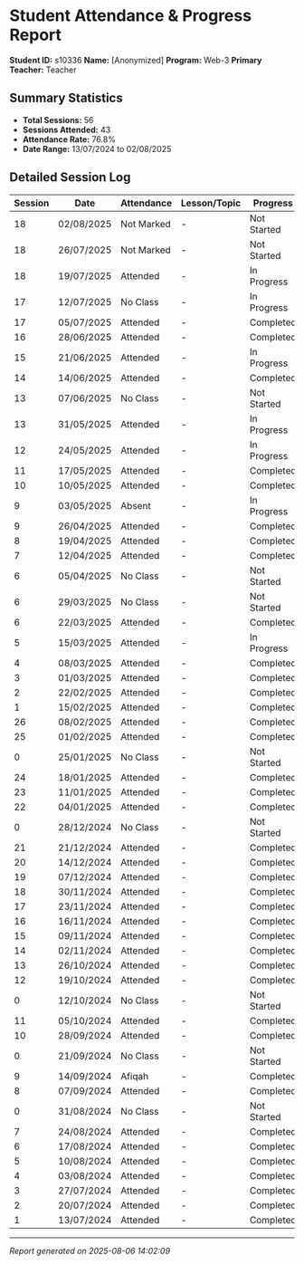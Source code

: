 # Student Attendance & Progress Report

**Student ID:** s10336
**Name:** [Anonymized]
**Program:** Web-3
**Primary Teacher:** Teacher

## Summary Statistics
- **Total Sessions:** 56
- **Sessions Attended:** 43
- **Attendance Rate:** 76.8%
- **Date Range:** 13/07/2024 to 02/08/2025

## Detailed Session Log

| Session | Date | Attendance | Lesson/Topic | Progress |
|---------|------|------------|--------------|----------|
| 18 | 02/08/2025 | Not Marked | - | Not Started |
| 18 | 26/07/2025 | Not Marked | - | Not Started |
| 18 | 19/07/2025 | Attended | - | In Progress |
| 17 | 12/07/2025 | No Class | - | In Progress |
| 17 | 05/07/2025 | Attended | - | Completed |
| 16 | 28/06/2025 | Attended | - | Completed |
| 15 | 21/06/2025 | Attended | - | In Progress |
| 14 | 14/06/2025 | Attended | - | Completed |
| 13 | 07/06/2025 | No Class | - | Not Started |
| 13 | 31/05/2025 | Attended | - | In Progress |
| 12 | 24/05/2025 | Attended | - | In Progress |
| 11 | 17/05/2025 | Attended | - | Completed |
| 10 | 10/05/2025 | Attended | - | Completed |
| 9 | 03/05/2025 | Absent | - | In Progress |
| 9 | 26/04/2025 | Attended | - | Completed |
| 8 | 19/04/2025 | Attended | - | Completed |
| 7 | 12/04/2025 | Attended | - | Completed |
| 6 | 05/04/2025 | No Class | - | Not Started |
| 6 | 29/03/2025 | No Class | - | Not Started |
| 6 | 22/03/2025 | Attended | - | Completed |
| 5 | 15/03/2025 | Attended | - | In Progress |
| 4 | 08/03/2025 | Attended | - | Completed |
| 3 | 01/03/2025 | Attended | - | Completed |
| 2 | 22/02/2025 | Attended | - | Completed |
| 1 | 15/02/2025 | Attended | - | Completed |
| 26 | 08/02/2025 | Attended | - | Completed |
| 25 | 01/02/2025 | Attended | - | Completed |
| 0 | 25/01/2025 | No Class | - | Not Started |
| 24 | 18/01/2025 | Attended | - | Completed |
| 23 | 11/01/2025 | Attended | - | Completed |
| 22 | 04/01/2025 | Attended | - | Completed |
| 0 | 28/12/2024 | No Class | - | Not Started |
| 21 | 21/12/2024 | Attended | - | Completed |
| 20 | 14/12/2024 | Attended | - | Completed |
| 19 | 07/12/2024 | Attended | - | Completed |
| 18 | 30/11/2024 | Attended | - | Completed |
| 17 | 23/11/2024 | Attended | - | Completed |
| 16 | 16/11/2024 | Attended | - | Completed |
| 15 | 09/11/2024 | Attended | - | Completed |
| 14 | 02/11/2024 | Attended | - | Completed |
| 13 | 26/10/2024 | Attended | - | Completed |
| 12 | 19/10/2024 | Attended | - | Completed |
| 0 | 12/10/2024 | No Class | - | Not Started |
| 11 | 05/10/2024 | Attended | - | Completed |
| 10 | 28/09/2024 | Attended | - | Completed |
| 0 | 21/09/2024 | No Class | - | Not Started |
| 9 | 14/09/2024 | Afiqah | - | Completed |
| 8 | 07/09/2024 | Attended | - | Completed |
| 0 | 31/08/2024 | No Class | - | Not Started |
| 7 | 24/08/2024 | Attended | - | Completed |
| 6 | 17/08/2024 | Attended | - | Completed |
| 5 | 10/08/2024 | Attended | - | Completed |
| 4 | 03/08/2024 | Attended | - | Completed |
| 3 | 27/07/2024 | Attended | - | Completed |
| 2 | 20/07/2024 | Attended | - | Completed |
| 1 | 13/07/2024 | Attended | - | Completed |

---
*Report generated on 2025-08-06 14:02:09*
